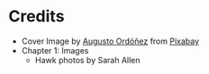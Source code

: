 # Credits

- Cover Image by [Augusto Ordóñez](https://pixabay.com/users/paligraficas-6638487/?utm_source=link-attribution&utm_medium=referral&utm_campaign=image&utm_content=4386221) from [Pixabay](https://pixabay.com//?utm_source=link-attribution&utm_medium=referral&utm_campaign=image&utm_content=4386221)
- Chapter 1: Images
  - Hawk photos by Sarah Allen

